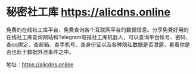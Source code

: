 # 秘密社工库 https://alicdns.online

免费的在线社工库平台，免费查询各个互联网平台的数据信息。分享免费好用的 在线社工库查询网站和Telegram电报社工库机器人，可以查询平台帐号、密码、查qq绑定、查邮箱、查手机号、查身份证以及各种隐私数据是否泄露，看看你是否也处于数据外泄事件之中。

地址：https://alicdns.online



